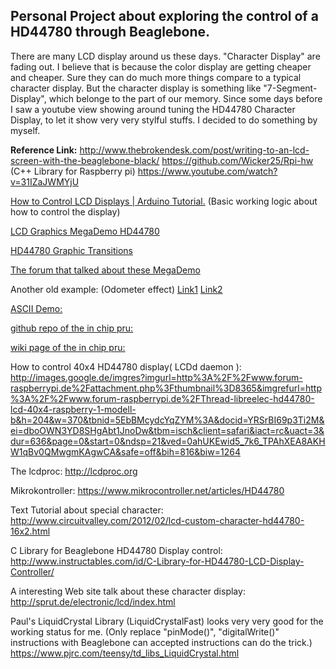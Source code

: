 ## Personal Project about exploring the control of a HD44780 through Beaglebone.

There are many LCD display around us these days. "Character Display" are fading out. I believe that is because the color display are getting cheaper and cheaper. Sure they can do much more things compare to a typical character display. But the character display is something like "7-Segment-Display", which belonge to the part of our memory. Since some days before I saw a youtube view showing around tuning the HD44780 Character Display, to let it show very very stylful stuffs. I decided to do something by myself.  

**Reference Link:**
http://www.thebrokendesk.com/post/writing-to-an-lcd-screen-with-the-beaglebone-black/
https://github.com/Wicker25/Rpi-hw (C++ Library for Raspberry pi)
https://www.youtube.com/watch?v=31IZaJWMYjU

[How to Control LCD Displays | Arduino Tutorial.](https://www.youtube.com/watch?v=85LvW1QDLLw)
(Basic working logic about how to control the display)


[LCD Graphics MegaDemo HD44780](https://www.youtube.com/watch?v=HugwQ4b9iBU&t=79s)

[HD44780 Graphic Transitions](https://www.youtube.com/watch?v=bN-XRXLx88Y)

[The forum that talked about these MegaDemo](http://www.picbasic.co.uk/forum/showthread.php?t=18416)

Another old example: (Odometer effect)
[Link1](https://www.youtube.com/watch?v=T6DAZphHbjI)
[Link2](https://www.youtube.com/watch?v=eVILMbrI3ok#t=76.901)

[ASCII Demo:](https://www.youtube.com/watch?v=6-SmBeeXRBQ)

[github repo of the in chip pru:](https://github.com/beagleboard/am335x_pru_package)

[wiki page of the in chip pru:](http://elinux.org/Ti_AM33XX_PRUSSv2)

How to control 40x4 HD44780 display( LCDd daemon ):
http://images.google.de/imgres?imgurl=http%3A%2F%2Fwww.forum-raspberrypi.de%2Fattachment.php%3Fthumbnail%3D8365&imgrefurl=http%3A%2F%2Fwww.forum-raspberrypi.de%2FThread-libreelec-hd44780-lcd-40x4-raspberry-1-modell-b&h=204&w=370&tbnid=5EbBMcydcYqZYM%3A&docid=YRSrBI69p3Ti2M&ei=dboOWN3YD8SHgAbt1JnoDw&tbm=isch&client=safari&iact=rc&uact=3&dur=636&page=0&start=0&ndsp=21&ved=0ahUKEwid5_7k6_TPAhXEA8AKHW1qBv0QMwgmKAgwCA&safe=off&bih=816&biw=1264

The lcdproc:
http://lcdproc.org

Mikrokontroller:
https://www.mikrocontroller.net/articles/HD44780

Text Tutorial about special character:
http://www.circuitvalley.com/2012/02/lcd-custom-character-hd44780-16x2.html

C Library for Beaglebone HD44780 Display control:
http://www.instructables.com/id/C-Library-for-HD44780-LCD-Display-Controller/

A interesting Web site talk about these character display:
http://sprut.de/electronic/lcd/index.html

Paul's LiquidCrystal Library (LiquidCrystalFast) looks very very good for the working status for me. (Only replace "pinMode()", "digitalWrite()" instructions with Beaglebone can accepted instructions can do the trick.)
https://www.pjrc.com/teensy/td_libs_LiquidCrystal.html
